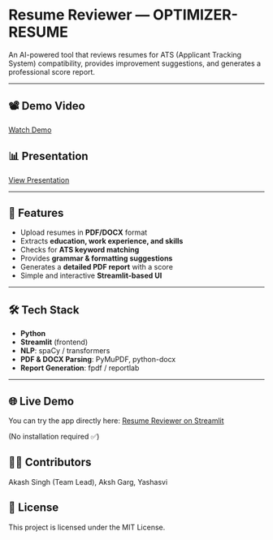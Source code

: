 # Resume Reviewer — OPTIMIZER-RESUME

An AI-powered tool that reviews resumes for ATS (Applicant Tracking System) compatibility, provides improvement suggestions, and generates a professional score report.

---

## 📽️ Demo Video
[Watch Demo](<PASTE GOOGLE DRIVE VIDEO LINK HERE>)

## 📊 Presentation
[View Presentation](<PASTE GOOGLE DRIVE PRESENTATION LINK HERE>)

---

## 🚀 Features
- Upload resumes in **PDF/DOCX** format
- Extracts **education, work experience, and skills**
- Checks for **ATS keyword matching**
- Provides **grammar & formatting suggestions**
- Generates a **detailed PDF report** with a score
- Simple and interactive **Streamlit-based UI**

---

## 🛠️ Tech Stack
- **Python**
- **Streamlit** (frontend)
- **NLP**: spaCy / transformers
- **PDF & DOCX Parsing**: PyMuPDF, python-docx
- **Report Generation**: fpdf / reportlab

---

## 🌐 Live Demo
You can try the app directly here: [Resume Reviewer on Streamlit](https://optimizer-ai.streamlit.app/)

(No installation required ✅)

## 👨‍💻 Contributors

Akash Singh (Team Lead),
Aksh Garg,
Yashasvi

## 📜 License

This project is licensed under the MIT License.




